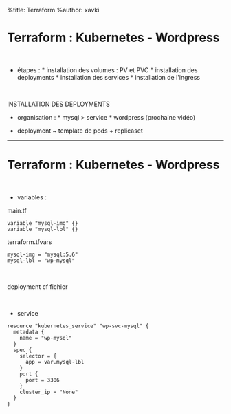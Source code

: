 %title: Terraform
%author: xavki


# Terraform : Kubernetes - Wordpress


<br>


* étapes :
		* installation des volumes : PV et PVC
		* installation des deployments
		* installation des services
		* installation de l'ingress


<br>


INSTALLATION DES DEPLOYMENTS

* organisation :
		* mysql > service
		* wordpress (prochaine vidéo)

* deployment ~ template de pods + replicaset

-------------------------------------------------------------------------

# Terraform : Kubernetes - Wordpress


<br>


* variables :

main.tf
```
variable "mysql-img" {}
variable "mysql-lbl" {}
```

terraform.tfvars
```
mysql-img = "mysql:5.6"
mysql-lbl = "wp-mysql"
```

<br>


deployment cf fichier

<br>


* service

```
resource "kubernetes_service" "wp-svc-mysql" {
  metadata {
    name = "wp-mysql"
  }
  spec {
    selector = {
      app = var.mysql-lbl
    }
    port {
      port = 3306
    }
    cluster_ip = "None"
  }
}
```
